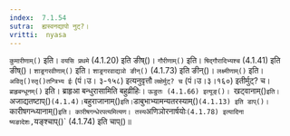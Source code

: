 ```yaml
---
index:  7.1.54
sutra:  ह्यस्वनद्यापो नुट्?।
vritti:  nyasa
---
```


`कुमारीणाम्()` इति। `वयसि प्रथमे` (4.1.20) इति ङीष्()। `गौरीणाम्()` इति। `षिद्गौरादिभ्यश्च` (4.1.41) इति ङीष्()। `शाङ्र्गरवीणाम्()` इति। `शाङ्र्गरवाद्यञो ङीन्()` (4.1.73) इति ङीन्()। `लक्ष्मीणाम्()` इति। `अवितृ()स्तृ()तन्त्रिभ्य ईः` (पं।उ। ३-१५८) इत्यनुवृत्तौ `लक्षेर्मुट्? च` (पं।उ।३।१६०) इतीर्मुट्? च। `ब्राहृबन्धूनम्()` इति। ब्राहृआ बन्धुरासामिति बहुव्रीहिः। `ऊङुतः (4.1.66) इत्यूङ्()। `खट्वानाम्()` इति। `अजाद्यतष्टाप्()` (4.1.4)। `बहुराजानाम्()` इति। `डाबुभाभ्यामन्यतरस्याम्()` (4.1.13) इति डाप्()। `कारीषगन्ध्यानाम्()` इति। कारीषगन्धेरपत्यमित्यण। तस्य `अणिञोरनार्षयोः` (4.1.78) इत्यादिना ष्यङादेशः, `यङ्श्चाप्()` (4.1.74) इति चाप्()॥
